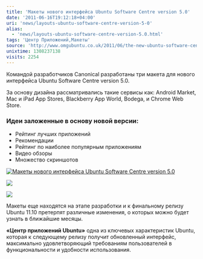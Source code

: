 ```yaml
---
title: 'Макеты нового интерфейса Ubuntu Software Centre version 5.0'
date: '2011-06-16T19:12:18+04:00'
uri: 'news/layouts-ubuntu-software-centre-version-5-0'
alias: 
  - 'news/layouts-ubuntu-software-centre-version-5.0.html'
tags: 'Центр Приложений,Макеты'
source: 'http://www.omgubuntu.co.uk/2011/06/the-new-ubuntu-software-centre-mock-ups-hint-at-great-things-to-come/'
unixtime: 1308237138
visits: 2254
---
```

Командой разработчиков Canonical разработаны три макета для нового интерфейса Ubuntu Software Centre version 5.0.

За основу дизайна рассматривались такие сервисы как: Android Market, Mac и iPad App Stores, Blackberry App World, Bodega, и Chrome Web Store.

### Идеи заложенные в основу новой версии:

*   Рейтинг лучших приложений
*   Рекомендации
*   Рейтинг по наиболее популярным приложениям
*   Видео обзоры
*   Множество скриншотов

[![Макеты нового интерфейса Ubuntu Software Centre version 5.0](img/2011/06/16/19-00/layouts-ubuntu-software-centre-version-50-3-5839686304-o.jpg)](img/2011/06/16/19-00/layouts-ubuntu-software-centre-version-50-3-5839686304-o.jpg)

[![](img/2011/06/16/19-00/layouts-ubuntu-software-centre-version-50-1-5839135227-o.jpg)](img/2011/06/16/19-00/layouts-ubuntu-software-centre-version-50-1-5839135227-o.jpg)

[![](img/2011/06/16/19-00/layouts-ubuntu-software-centre-version-50-5839135041-o.jpg)](img/2011/06/16/19-00/layouts-ubuntu-software-centre-version-50-5839135041-o.jpg)

Макеты еще находятся на этапе разработки и к финальному релизу Ubuntu 11.10 претерпят различные изменения, о которых можно будет узнать в ближайшие месяцы.

**«Центр приложений Ubuntu»** одна из ключевых характеристик Ubuntu, которая к следующему релизу получит обновленный интерфейс, максимально удовлетворяющий требованиям пользователей в функциональности и удобности использования.
